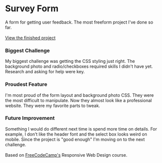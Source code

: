 <h1>Survey Form</h1>
A form for getting user feedback. The most freeform project I've done so far.
<br>
<br>
<a href="https://zacharyjpeter.github.io/FCC-SurveyForm">View the finished project</a>
<br>
<h3>Biggest Challenge</h3>
My biggest challenge was getting the CSS styling just right. The background photo and radio/checkboxes required skills I didn't have yet. Research and asking for help were key.
<br>
<h3>Proudest Feature</h3>
I'm most proud of the form layout and background photo CSS. They were the most difficult to manipulate. Now they almost look like a professional website. They were my favorite parts to tweak.
<br>
<h3>Future Improvement</h3>
Something I would do different next time is spend more time on details. For example, I don't like the header font and the select box looks weird on mobile. Since the project is "good enough" I'm moving on to the next challenge. 
<br>
<br>
Based on <a href="https://www.freecodecamp.org">FreeCodeCamp's</a> Responsive Web Design course.
